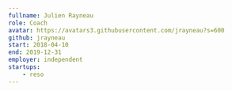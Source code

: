 ```yaml
---
fullname: Julien Rayneau
role: Coach
avatar: https://avatars3.githubusercontent.com/jrayneau?s=600
github: jrayneau
start: 2018-04-10
end: 2019-12-31
employer: independent
startups:
    - reso
---
```


